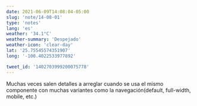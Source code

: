 ```yaml
---
date: 2021-06-09T14:08:04-05:00
slug: 'note/14-08-01'
type: 'notes'
lang: 'es'
weather: '34.1°C'
weather-summary: 'Despejado'
weather-icon: 'clear-day'
lat: '25.75545574351907'
long: '-100.4022533977892'

tweet_id: '1402703999200075778'
---
```

Muchas veces salen detalles a arreglar cuando se usa el mismo componente con muchas variantes como la navegación(default, full-width, mobile, etc.)